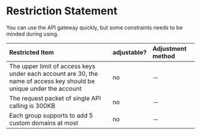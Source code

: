 # Restriction Statement

You can use the API gateway quickly, but some constraints needs to be minded during using.

| Restricted Item	| adjustable?	| Adjustment method |
| :- | :- | :- |
|  The upper limit of access keys under each account are 30, the name of access key should be unique under the account	|  no	|  －  |
|  The request packet of single API calling is 300KB	|  no	|  －  |
|  Each group supports to add 5 custom domains at most 		|  no	|  －  |

